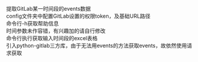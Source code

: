 提取GitLab某一时间段的events数据  
config文件夹中配置GitLab设置的权限token，及基础URL路径  
命令行-h获取帮助信息  
时间参数未作容错，有兴趣加的请自行修改  
命令行执行获取输入时间段的excel表格  
引入python-gitlab三方库，由于无法用events的方法获取events，故依然使用请求获取  
